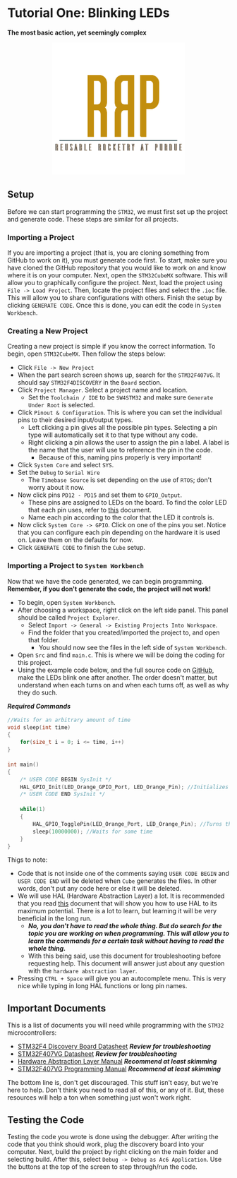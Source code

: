 # Tutorial One: Blinking LEDs

**The most basic action, yet seemingly complex**

<p align="center"><img src="../Resources/RRaPTransCropped.png" width="300" height="300"></p>

## Setup

Before we can start programming the `STM32`, we must first set up the project and generate code. These steps are similar for all projects.

### Importing a Project

If you are importing a project (that is, you are cloning something from GitHub to work on it), you must generate code first. To start, make sure you have cloned the GitHub repository that you would like to work on and know where it is on your computer. Next, open the `STM32CubeMX` software. This will allow you to graphically configure the project. Next, load the project using `File -> Load Project`. Then, locate the project files and select the `.ioc` file. This will allow you to share configurations with others. Finish the setup by clicking `GENERATE CODE`. Once this is done, you can edit the code in `System Workbench`.

### Creating a New Project

Creating a new project is simple if you know the correct information. To begin, open `STM32CubeMX`. Then follow the steps below:

- Click `File -> New Project`
- When the part search screen shows up, search for the `STM32F407VG`. It should say `STM32F4DISCOVERY` in the `Board` section.
- Click `Project Manager`. Select a project name and location.
  - Set the `Toolchain / IDE` to be `SW4STM32` and make sure `Generate Under Root` is selected.
- Click `Pinout & Configuration`. This is where you can set the individual pins to their desired input/output types.
  - Left clicking a pin gives all the possible pin types. Selecting a pin type will automatically set it to that type without any code.
  - Right clicking a pin allows the user to assign the pin a label. A label is the name that the user will use to reference the pin in the code.
    - Because of this, naming pins properly is very important!
- Click `System Core` and select `SYS`.
- Set the `Debug` to `Serial Wire`
  - The `Timebase Source` is set depending on the use of `RTOS`; don't worry about it now.
- Now click pins `PD12 - PD15` and set them to `GPIO_Output`.
  - These pins are assigned to LEDs on the board. To find the color LED that each pin uses, refer to [this](https://www.st.com/content/ccc/resource/technical/document/user_manual/70/fe/4a/3f/e7/e1/4f/7d/DM00039084.pdf/files/DM00039084.pdf/jcr:content/translations/en.DM00039084.pdf) document.
  - Name each pin according to the color that the LED it controls is.
- Now click `System Core -> GPIO`. Click on one of the pins you set. Notice that you can configure each pin depending on the hardware it is used on. Leave them on the defaults for now.
- Click `GENERATE CODE` to finish the `Cube` setup.

### Importing a Project to `System Workbench`

Now that we have the code generated, we can begin programming. **Remember, if you don't generate the code, the project will not work!**

- To begin, open `System Workbench`.
- After choosing a workspace, right click on the left side panel. This panel should be called `Project Explorer`.
  - Select `Import -> General -> Existing Projects Into Workspace`.
  - Find the folder that you created/imported the project to, and open that folder.
    - You should now see the files in the left side of `System Workbench`.
- Open `Src` and find `main.c`. This is where we will be doing the coding for this project.
- Using the example code below, and the full source code on [GitHub](https://github.com/reusable-rocketry-at-purdue/Tutorials/tree/master/TutorialOne), make the LEDs blink one after another. The order doesn't matter, but understand when each turns on and when each turns off, as well as why they do such.

***Required Commands***

```C
//Waits for an arbitrary amount of time
void sleep(int time)
{
    for(size_t i = 0; i <= time, i++)
}

int main()
{
    /* USER CODE BEGIN SysInit */
    HAL_GPIO_Init(LED_Orange_GPIO_Port, LED_Orange_Pin); //Initializes the Orange LED
    /* USER CODE END SysInit */

    while(1)
    {
        HAL_GPIO_TogglePin(LED_Orange_Port, LED_Orange_Pin); //Turns the LED on/off
        sleep(10000000); //Waits for some time
    }
}

```

Thigs to note:

- Code that is not inside one of the comments saying `USER CODE BEGIN` and `USER CODE END` will be deleted when `Cube` generates the files. In other words, don't put any code here or else it will be deleted.
- We will use HAL (Hardware Abstraction Layer) a lot. It is recommended that you read [this](https://www.st.com/content/ccc/resource/technical/document/user_manual/2f/71/ba/b8/75/54/47/cf/DM00105879.pdf/files/DM00105879.pdf/jcr:content/translations/en.DM00105879.pdf) document that will show you how to use HAL to its maximum potential. There is a lot to learn, but learning it will be very beneficial in the long run.
  - ***No, you don't have to read the whole thing. But do search for the topic you are working on when programming. This will allow you to learn the commands for a certain task without having to read the whole thing.***
  - With this being said, use this document for troubleshooting before requesting help. This document will answer just about any question with the `hardware abstraction layer`.
- Pressing `CTRL + Space` will give you an autocomplete menu. This is very nice while typing in long HAL functions or long pin names.

## Important Documents

This is a list of documents you will need while programming with the `STM32` microcontrollers:

- [STM32F4 Discovery Board Datasheet](https://www.st.com/content/ccc/resource/technical/document/user_manual/70/fe/4a/3f/e7/e1/4f/7d/DM00039084.pdf/files/DM00039084.pdf/jcr:content/translations/en.DM00039084.pdf) ***Review for troubleshooting***
- [STM32F407VG Datasheet](https://www.st.com/resource/en/datasheet/stm32f407vg.pdf) ***Review for troubleshooting***
- [Hardware Abstraction Layer Manual](https://www.st.com/content/ccc/resource/technical/document/user_manual/2f/71/ba/b8/75/54/47/cf/DM00105879.pdf/files/DM00105879.pdf/jcr:content/translations/en.DM00105879.pdf) ***Recommend at least skimming***
- [STM32F407VG Programming Manual](https://www.st.com/content/ccc/resource/technical/document/programming_manual/6c/3a/cb/e7/e4/ea/44/9b/DM00046982.pdf/files/DM00046982.pdf/jcr:content/translations/en.DM00046982.pdf) ***Recommend at least skimming***

The bottom line is, don't get discouraged. This stuff isn't easy, but we're here to help. Don't think you need to read all of this, or any of it. But, these resources will help a ton when something just won't work right.

## Testing the Code

Testing the code you wrote is done using the debugger. After writing the code that you think should work, plug the discovery board into your computer. Next, build the project by right clicking on the main folder and selecting build. After this, select `Debug -> Debug as Ac6 Application`. Use the buttons at the top of the screen to step through/run the code.

